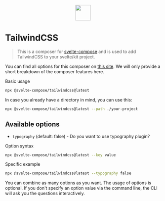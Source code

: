 
<p style="text-align: center;">
    <img src="https://svelte-compose.com/composer/tailwindcss/logo.svg" height="50" />
</p>

# TailwindCSS

> This is a composer for [svelte-compose](https://svelte-compose.com) and is used to add TailwindCSS to your svelte/kit project.

You can find all options for this composer on [this site](https://svelte-compose.com/composer/tailwindcss). We will only provide a short breakdown of the composer features here.

Basic usage
```sh
npx @svelte-compose/tailwindcss@latest
```

In case you already have a directory in mind, you can use this:
```sh
npx @svelte-compose/tailwindcss@latest --path ./your-project
```


## Available options

    
- `typography` (default: false) - Do you want to use typography plugin?


Option syntax
```sh
npx @svelte-compose/tailwindcss@latest --key value
```

Specific example
```sh
npx @svelte-compose/tailwindcss@latest --typography false
```

You can combine as many options as you want. The usage of options is optional. If you don't specify an option value via the command line, the CLI will ask you the questions interactively.

